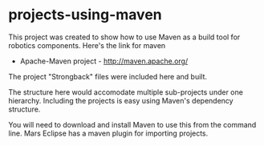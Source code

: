 # projects-using-maven

This project was created to show how to use Maven as a build tool for robotics components.  Here's the link for maven
  * Apache-Maven project - http://maven.apache.org/

The project "Strongback" files were included here and built.

The structure here would accomodate multiple sub-projects under one hierarchy.  Including the projects is easy using
Maven's dependency structure.

You will need to download and install Maven to use this from the command line.  Mars Eclipse has a 
maven plugin for importing projects.

